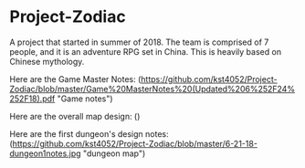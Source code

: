 # Project-Zodiac
A project that started in summer of 2018. The team is comprised of 7 people, and it is an adventure RPG set in China. This is heavily based on Chinese mythology. 

Here are the Game Master Notes: (https://github.com/kst4052/Project-Zodiac/blob/master/Game%20MasterNotes%20(Updated%206%252F24%252F18).pdf "Game notes")

Here are the overall map design: ()

Here are the first dungeon's design notes: (https://github.com/kst4052/Project-Zodiac/blob/master/6-21-18-dungeon1notes.jpg "dungeon map")


